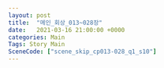 ```yaml
---
layout: post
title:  "메인_회상_013~028장"
date:   2021-03-16 21:00:00 +0000
categories: Main
Tags: Story Main
SceneCode: ["scene_skip_cp013-028_q1_s10"]
---
```

